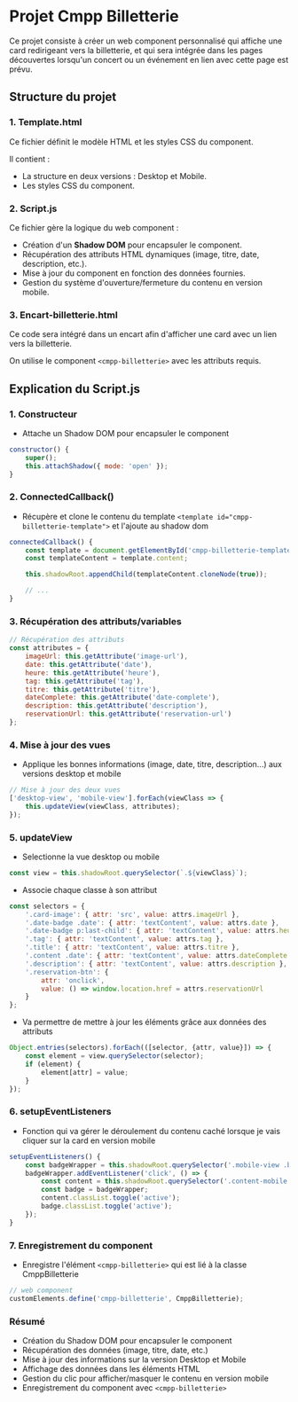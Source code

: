 # Projet Cmpp Billetterie

Ce projet consiste à créer un web component personnalisé qui affiche une card redirigeant vers la billetterie, et qui sera intégrée dans les pages découvertes lorsqu'un concert ou un événement en lien avec cette page est prévu.

## Structure du projet

### 1. Template.html
Ce fichier définit le modèle HTML et les styles CSS du component. 

Il contient :
- La structure en deux versions : Desktop et Mobile.
- Les styles CSS du component.

### 2. Script.js
Ce fichier gère la logique du web component :
- Création d'un **Shadow DOM** pour encapsuler le component.
- Récupération des attributs HTML dynamiques (image, titre, date, description, etc.).
- Mise à jour du component en fonction des données fournies.
- Gestion du système d'ouverture/fermeture du contenu en version mobile.

### 3. Encart-billetterie.html
Ce code sera intégré dans un encart afin d'afficher une card avec un lien vers la billetterie.

On utilise le component ```<cmpp-billetterie>``` avec les attributs requis.

## Explication du Script.js

### 1. Constructeur
- Attache un Shadow DOM pour encapsuler le component
```js
constructor() {
    super();
    this.attachShadow({ mode: 'open' });
}
```

### 2. ConnectedCallback()
- Récupère et clone le contenu du template ```<template id="cmpp-billetterie-template">``` et l'ajoute au shadow dom
```js
connectedCallback() {
    const template = document.getElementById('cmpp-billetterie-template');
    const templateContent = template.content;

    this.shadowRoot.appendChild(templateContent.cloneNode(true));

    // ...
}
```

### 3. Récupération des attributs/variables
```js
// Récupération des attributs
const attributes = {
    imageUrl: this.getAttribute('image-url'),
    date: this.getAttribute('date'),
    heure: this.getAttribute('heure'),
    tag: this.getAttribute('tag'),
    titre: this.getAttribute('titre'),
    dateComplete: this.getAttribute('date-complete'),
    description: this.getAttribute('description'),
    reservationUrl: this.getAttribute('reservation-url')
};
```

### 4. Mise à jour des vues
- Applique les bonnes informations (image, date, titre, description...) aux versions desktop et mobile
```js
// Mise à jour des deux vues
['desktop-view', 'mobile-view'].forEach(viewClass => {
    this.updateView(viewClass, attributes);
});
```

### 5. updateView
- Selectionne la vue desktop ou mobile
```js
const view = this.shadowRoot.querySelector(`.${viewClass}`);
```

- Associe chaque classe à son attribut
```js
const selectors = {
    '.card-image': { attr: 'src', value: attrs.imageUrl },
    '.date-badge .date': { attr: 'textContent', value: attrs.date },
    '.date-badge p:last-child': { attr: 'textContent', value: attrs.heure },
    '.tag': { attr: 'textContent', value: attrs.tag },
    '.title': { attr: 'textContent', value: attrs.titre },
    '.content .date': { attr: 'textContent', value: attrs.dateComplete },
    '.description': { attr: 'textContent', value: attrs.description },
    '.reservation-btn': { 
        attr: 'onclick', 
        value: () => window.location.href = attrs.reservationUrl 
    }
};
```

- Va permettre de mettre à jour les éléments grâce aux données des attributs
```js
Object.entries(selectors).forEach(([selector, {attr, value}]) => {
    const element = view.querySelector(selector);
    if (element) {
        element[attr] = value;
    }
});
```

### 6. setupEventListeners
- Fonction qui va gérer le déroulement du contenu caché lorsque je vais cliquer sur la card en version mobile
```js
setupEventListeners() {
    const badgeWrapper = this.shadowRoot.querySelector('.mobile-view .badge-wrapper');
    badgeWrapper.addEventListener('click', () => {
        const content = this.shadowRoot.querySelector('.content-mobile');
        const badge = badgeWrapper;
        content.classList.toggle('active');
        badge.classList.toggle('active');
    });
}
```

### 7. Enregistrement du component
- Enregistre l'élément ```<cmpp-billetterie>``` qui est lié à la classe CmppBilletterie 
```js
// web component
customElements.define('cmpp-billetterie', CmppBilletterie);
```

### Résumé
- Création du Shadow DOM pour encapsuler le component
- Récupération des données (image, titre, date, etc.)
- Mise à jour des informations sur la version Desktop et Mobile
- Affichage des données dans les éléments HTML
- Gestion du clic pour afficher/masquer le contenu en version mobile
- Enregistrement du component avec ```<cmpp-billetterie>```
